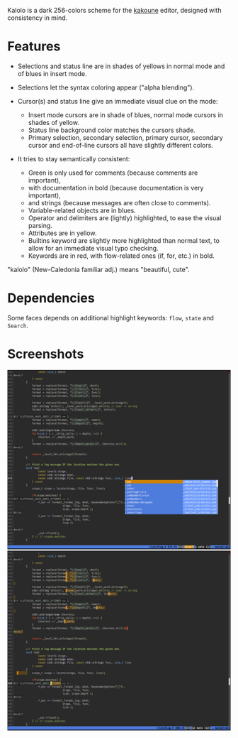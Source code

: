 Kalolo is a dark 256-colors scheme for the [kakoune](https://kakoune.org/) editor, designed with consistency in mind.

Features
========

- Selections and status line are in shades of yellows in normal mode and of blues in insert mode.
- Selections let the syntax coloring appear ("alpha blending").
- Cursor(s) and status line give an immediate visual clue on the mode:

    - Insert mode cursors are in shade of blues, normal mode cursors in shades of yellow.
    - Status line background color matches the cursors shade.
    - Primary selection, secondary selection, primary cursor, secondary cursor and
      end-of-line cursors all have slightly different colors.

- It tries to stay semantically consistent:

    - Green is only used for comments (because comments are important),
    - with documentation in bold (because documentation is very important),
    - and strings (because messages are often close to comments).
    - Variable-related objects are in blues.
    - Operator and delimiters are (lightly) highlighted, to ease the visual parsing.
    - Attributes are in yellow.
    - Builtins keyword are slightly more highlighted than normal text, to allow
      for an immediate visual typo checking.
    - Keywords are in red, with flow-related ones (if, for, etc.) in bold.

"kalolo" (New-Caledonia familiar adj.) means "beautiful, cute".


Dependencies
============

Some faces depends on additional highlight keywords: `flow`, `state` and `Search`.

Screenshots
===========

![Screenshot in insert mode](https://raw.githubusercontent.com/nojhan/kalolo/main/screen_insert.png)
![Screenshot in normal mode](https://raw.githubusercontent.com/nojhan/kalolo/main/screen_normal.png)
